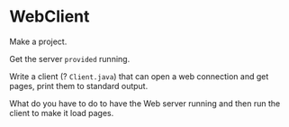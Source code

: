 # WebClient

Make a project.

Get the server `provided` running.

Write a client (? `Client.java`) that can open a web connection and get pages, print them to standard output.

What do you have to do to have the Web server running and then run the client to make it load pages.

